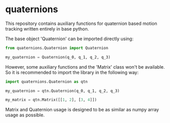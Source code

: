 # quaternions

This repository contains auxiliary functions for quaternion based motion tracking written entirely in base python.

The base object 'Quaternion' can be imported directly using:

```python
from quaternions.Quaternion import Quaternion

my_quaternion = Quaternion(q_0, q_1, q_2, q_3)

```

However, some auxiliary functions and the 'Matrix' class won't be available. So it is recommended to import the library in the following way:

```python
import quaternions.Quaternion as qtn

my_quaternion = qtn.Quaternion(q_0, q_1, q_2, q_3)

my_matrix = qtn.Matrix([[1, 2], [3, 4]])

```

Matrix and Quaternion usage is designed to be as similar as numpy array usage as possible.
